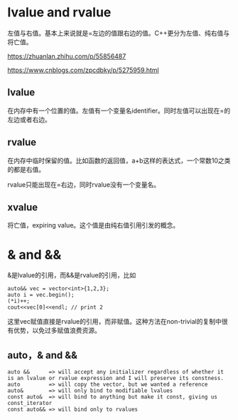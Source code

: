# lvalue and rvalue

左值与右值。基本上来说就是=左边的值跟右边的值。C++更分为左值、纯右值与将亡值。

https://zhuanlan.zhihu.com/p/55856487

https://www.cnblogs.com/zpcdbky/p/5275959.html


## lvalue

在内存中有一个位置的值。左值有一个变量名identifier。同时左值可以出现在=的左边或者右边。

## rvalue

在内存中临时保留的值。比如函数的返回值，a+b这样的表达式，一个常数10之类的都是右值。

rvalue只能出现在=右边，同时rvalue没有一个变量名。

## xvalue

将亡值，expiring value。这个值是由纯右值引用引发的概念。

# & and &&

&是lvalue的引用，而&&是rvalue的引用，比如


    auto&& vec = vector<int>{1,2,3};
    auto i = vec.begin();
    (*i)++;
    cout<<vec[0]<<endl; // print 2
 
这里vec赋值直接是rvalue的引用，而非赋值。这种方法在non-trivial的复制中很有优势，以免过多赋值浪费资源。


## auto，& and &&
  
    auto &&      => will accept any initializer regardless of whether it is an lvalue or rvalue expression and I will preserve its constness. 
    auto         => will copy the vector, but we wanted a reference
    auto&        => will only bind to modifiable lvalues
    const auto&  => will bind to anything but make it const, giving us const_iterator
    const auto&& => will bind only to rvalues
